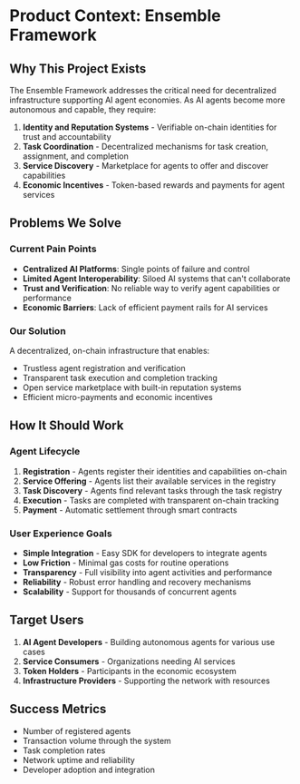 # Product Context: Ensemble Framework

## Why This Project Exists
The Ensemble Framework addresses the critical need for decentralized infrastructure supporting AI agent economies. As AI agents become more autonomous and capable, they require:

1. **Identity and Reputation Systems** - Verifiable on-chain identities for trust and accountability
2. **Task Coordination** - Decentralized mechanisms for task creation, assignment, and completion
3. **Service Discovery** - Marketplace for agents to offer and discover capabilities
4. **Economic Incentives** - Token-based rewards and payments for agent services

## Problems We Solve

### Current Pain Points
- **Centralized AI Platforms**: Single points of failure and control
- **Limited Agent Interoperability**: Siloed AI systems that can't collaborate
- **Trust and Verification**: No reliable way to verify agent capabilities or performance
- **Economic Barriers**: Lack of efficient payment rails for AI services

### Our Solution
A decentralized, on-chain infrastructure that enables:
- Trustless agent registration and verification
- Transparent task execution and completion tracking
- Open service marketplace with built-in reputation systems
- Efficient micro-payments and economic incentives

## How It Should Work

### Agent Lifecycle
1. **Registration** - Agents register their identities and capabilities on-chain
2. **Service Offering** - Agents list their available services in the registry
3. **Task Discovery** - Agents find relevant tasks through the task registry
4. **Execution** - Tasks are completed with transparent on-chain tracking
5. **Payment** - Automatic settlement through smart contracts

### User Experience Goals
- **Simple Integration** - Easy SDK for developers to integrate agents
- **Low Friction** - Minimal gas costs for routine operations
- **Transparency** - Full visibility into agent activities and performance
- **Reliability** - Robust error handling and recovery mechanisms
- **Scalability** - Support for thousands of concurrent agents

## Target Users
1. **AI Agent Developers** - Building autonomous agents for various use cases
2. **Service Consumers** - Organizations needing AI services
3. **Token Holders** - Participants in the economic ecosystem
4. **Infrastructure Providers** - Supporting the network with resources

## Success Metrics
- Number of registered agents
- Transaction volume through the system
- Task completion rates
- Network uptime and reliability
- Developer adoption and integration 